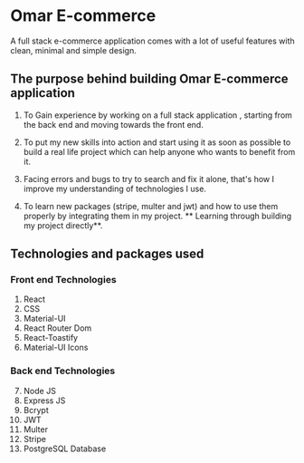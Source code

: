 # Omar E-commerce

A full stack e-commerce application comes with a lot of useful features with clean, minimal and simple design.

## The purpose behind building Omar E-commerce application

1. To Gain experience by working on a full stack application , starting from the back end and moving towards the front end.

2. To put my new skills into action and start using it as soon as possible to build a real life project which can help anyone who wants to benefit from it.

3. Facing errors and bugs to try to search and fix it alone, that's how I improve my understanding of technologies I use.

4. To learn new packages (stripe, multer and jwt) and how to use them properly by integrating them in my project. ** Learning through building my project directly**.

## Technologies and packages used

### Front end Technologies

1. React
2. CSS
3. Material-UI
4. React Router Dom
5. React-Toastify
6. Material-UI Icons

### Back end Technologies

7.  Node JS
8.  Express JS
9.  Bcrypt
10. JWT
11. Multer
12. Stripe
13. PostgreSQL Database
